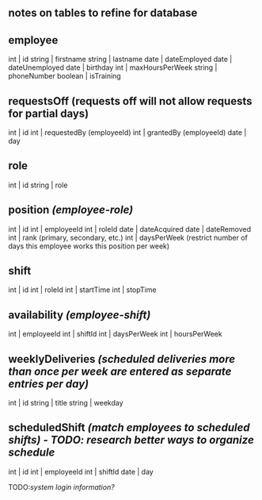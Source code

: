 notes on tables to refine for database
--

employee
----
int | id
string | firstname
string | lastname
date | dateEmployed
date | dateUnemployed
date | birthday
int | maxHoursPerWeek
string | phoneNumber
boolean | isTraining

requestsOff (requests off will not allow requests for partial days)
----
int | id
int | requestedBy (employeeId)
int | grantedBy (employeeId)
date | day

role
----
int | id
string | role

position _(employee-role)_
----
int | id
int | employeeId
int | roleId
date | dateAcquired
date | dateRemoved
int | rank (primary, secondary, etc.)
int | daysPerWeek (restrict number of days this employee works this position per week)

shift
----
int | id
int | roleId
int | startTime
int | stopTime

availability _(employee-shift)_
----
int | employeeId
int | shiftId
int | daysPerWeek
int | hoursPerWeek

weeklyDeliveries _(scheduled deliveries more than once per week are entered as separate entries per day)_
----
int | id
string | title
string | weekday

scheduledShift _(match employees to scheduled shifts) - TODO: research better ways to organize schedule_
----
int | id
int | employeeId
int  | shiftId
date  | day

TODO:_system login information?_

